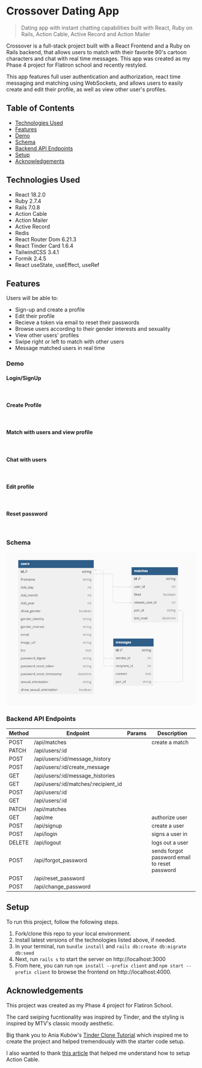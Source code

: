 # Crossover Dating App

> Dating app with instant chatting capabilities built with React, Ruby on Rails, Action Cable, Active Record and Action Mailer

Crossover is a full-stack project built with a React Frontend and a Ruby on Rails backend, that allows users to match with their favorite 90's cartoon characters and chat with real time messages. This app was created as my Phase 4 project for Flatiron school and recently restyled.

This app features full user authentication and authorization, react time messaging and matching using WebSockets, and allows users to easily create and edit their profile, as well as view other user's profiles.

## Table of Contents

- [Technologies Used](#technologies-used)
- [Features](#features)
- [Demo](#demo)
- [Schema](#schema)
- [Backend API Endpoints](#backend-api-endpoints)
- [Setup](#setup)
- [Acknowledgements](#acknowledgements)

## Technologies Used

- React 18.2.0
- Ruby 2.7.4
- Rails 7.0.8
- Action Cable
- Action Mailer
- Active Record
- Redis
- React Router Dom 6.21.3
- React Tinder Card 1.6.4
- TailwindCSS 3.4.1
- Formik 2.4.5
- React useState, useEffect, useRef

## Features

Users will be able to:

- Sign-up and create a profile
- Edit their profile
- Recieve a token via email to reset their passwords
- Browse users according to their gender interests and sexuality
- View other users' profiles
- Swipe right or left to match with other users
- Message matched users in real time

### Demo

#### Login/SignUp

![]()

#### Create Profile

![]()

#### Match with users and view profile

![]()

#### Chat with users

![]()

#### Edit profile

![]()

#### Reset password

![]()

### Schema

![Database Schema](/images/Schema.png)

### Backend API Endpoints

| Method | Endpoint                             | Params | Description                                   |
| ------ | ------------------------------------ | ------ | --------------------------------------------- |
| POST   | /api/matches                         |        | create a match                                |
| PATCH  | /api/users/:id                       |        |                                               |
| POST   | /api/users/:id/message_history       |        |                                               |
| POST   | /api/users/:id/create_message        |        |                                               |
| GET    | /api/users/:id/message_histories     |        |                                               |
| GET    | /api/users/:id/matches/:recipient_id |        |                                               |
| POST   | /api/users/:id                       |        |                                               |
| GET    | /api/users/:id                       |        |                                               |
| PATCH  | /api/matches                         |        |                                               |
| GET    | /api/me                              |        | authorize user                                |
| POST   | /api/signup                          |        | create a user                                 |
| POST   | /api/login                           |        | signs a user in                               |
| DELETE | /api/logout                          |        | logs out a user                               |
| POST   | /api/forgot_password                 |        | sends forgot password email to reset password |
| POST   | /api/reset_password                  |        |                                               |
| POST   | /api/change_password                 |        |                                               |

## Setup

To run this project, follow the following steps.

1. Fork/clone this repo to your local environment.
2. Install latest versions of the technologies listed above, if needed.
3. In your terminal, run `bundle install` and `rails db:create db:migrate db:seed`
4. Next, run `rails s` to start the server on http://localhost:3000
5. From here, you can run `npm install --prefix client` and `npm start --prefix client` to browse the frontend on http://localhost:4000.

## Acknowledgements

This project was created as my Phase 4 project for Flatiron School.

The card swiping fucntionality was inspired by Tinder, and the styling is inspired by MTV's classic moody aesthetic.

Big thank you to Ania Kubów's [Tinder Clone Tutorial](https://www.youtube.com/watch?v=Q70IMS-Qnjk&t=7250s) which inspired me to create the project and helped tremendously with the starter code setup.

I also wanted to thank [this article](https://blog.devgenius.io/integrate-action-cable-with-react-and-ruby-on-rails-to-build-a-one-to-one-chatting-app-4f0feb5479e6) that helped me understand how to setup Action Cable.
